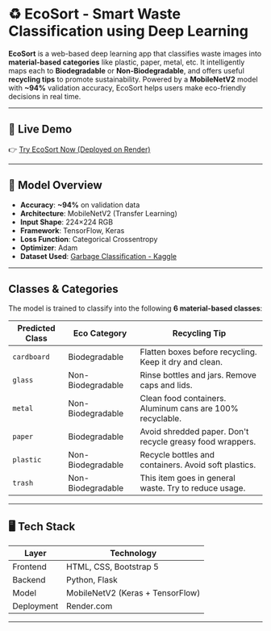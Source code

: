 # ♻️ EcoSort - Smart Waste Classification using Deep Learning

**EcoSort** is a web-based deep learning app that classifies waste images into **material-based categories** like plastic, paper, metal, etc. It intelligently maps each to **Biodegradable** or **Non-Biodegradable**, and offers useful **recycling tips** to promote sustainability. Powered by a **MobileNetV2** model with **~94%** validation accuracy, EcoSort helps users make eco-friendly decisions in real time.

---

## 🔗 Live Demo

👉 [Try EcoSort Now (Deployed on Render)](https://ecosort-1dzm.onrender.com)  

---

## 🧠 Model Overview

- **Accuracy**: **~94%** on validation data
- **Architecture**: MobileNetV2 (Transfer Learning)
- **Input Shape**: 224×224 RGB
- **Framework**: TensorFlow, Keras
- **Loss Function**: Categorical Crossentropy
- **Optimizer**: Adam
- **Dataset Used**: [Garbage Classification - Kaggle](https://www.kaggle.com/datasets/mostafaabla/garbage-classification/data)

---

## Classes & Categories

The model is trained to classify into the following **6 material-based classes**:

| Predicted Class | Eco Category         | Recycling Tip |
|-----------------|----------------------|---------------|
| `cardboard`     | Biodegradable        | Flatten boxes before recycling. Keep it dry and clean. |
| `glass`         | Non-Biodegradable    | Rinse bottles and jars. Remove caps and lids. |
| `metal`         | Non-Biodegradable    | Clean food containers. Aluminum cans are 100% recyclable. |
| `paper`         | Biodegradable        | Avoid shredded paper. Don't recycle greasy food wrappers. |
| `plastic`       | Non-Biodegradable    | Recycle bottles and containers. Avoid soft plastics. |
| `trash`         | Non-Biodegradable    | This item goes in general waste. Try to reduce usage. |

---

## 🖥️ Tech Stack

| Layer       | Technology                  |
|-------------|------------------------------|
| Frontend    | HTML, CSS, Bootstrap 5       |
| Backend     | Python, Flask                |
| Model       | MobileNetV2 (Keras + TensorFlow) |
| Deployment  | Render.com                   |

---


